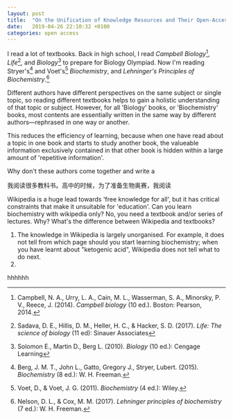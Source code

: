```yaml
---
layout: post
title:  "On the Unification of Knowledge Resources and Their Open-Access for All 关于知识资源的统一和其对全人类的自由获取"
date:   2019-04-26 22:10:32 +0100
categories: open access
---
```

I read a lot of textbooks. Back in high school, I read *Campbell Biology*[^Reece], *Life*[^Sadava], and *Biology*[^Solomon] to prepare for Biology Olympiad. Now I'm reading Stryer's[^Stryer] and Voet's[^Voet] *Biochemistry*, and *Lehninger's Principles of Biochemistry*.[^Leh]

Different authors have different perspectives on the same subject or single topic, so reading different textbooks helps to gain a holistic understanding of that topic or subject. However, for all 'Biology' books, or 'Biochemistry' books, most contents are essentially written in the same way by different authors—rephrased in one way or another. 

This reduces the efficiency of learning, because when one have read about a topic in one book and starts to study another book, the valueable information exclusively contained in that other book is hidden within a large amount of 'repetitive information'.

Why don't these authors come together and write a 

我阅读很多教科书。高中的时候，为了准备生物奥赛，我阅读



Wikipedia is a huge lead towards 'free knowledge for all', but it has critical constraints that make it unsuitable for 'education'. Can you learn biochemistry with wikipedia only? No, you need a textbook and/or series of lectures. Why? What's the difference between Wikipedia and textbooks?
1. The knowledge in Wikipedia is largely unorganised. For example, it does not tell from which page should you start learning biochemistry; when you have learnt about "ketogenic acid", Wikipedia does not tell what to do next. 
2. 

hhhhhh

[^Reece]: Campbell, N. A., Urry, L. A., Cain, M. L., Wasserman, S. A., Minorsky, P. V., Reece, J. (2014). *Campbell biology* (10 ed.). Boston: Pearson, 2014.
[^Sadava]: Sadava, D. E., Hillis, D. M., Heller, H. C., & Hacker, S. D. (2017). *Life: The science of biology* (11 ed): Sinauer Associates
[^Solomon]: Solomon E., Martin D., Berg L. (2010). *Biology* (10 ed.): Cengage Learning
[^Stryer]: Berg, J. M. T., John L., Gatto, Gregory J., Stryer, Lubert. (2015). *Biochemistry* (8 ed.): W. H. Freeman.
[^Voet]: Voet, D., & Voet, J. G. (2011). *Biochemistry* (4 ed.): Wiley.
[^Leh]: Nelson, D. L., & Cox, M. M. (2017). *Lehninger principles of biochemistry* (7 ed.): W. H. Freeman.





